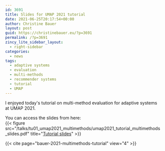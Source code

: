 ```yaml
---
id: 3691
title: Slides for UMAP 2021 tutorial
date: 2021-06-25T20:17:54+00:00
author: Christine Bauer
layout: post
guid: https://christinebauer.eu/?p=3691
permalink: /?p=3691
zincy_lite_sidebar_layout:
  - right-sidebar
categories:
  - news
tags:
  - adaptive systems
  - evaluation
  - multi-methods
  - recommender systems
  - tutorial
  - UMAP
---
```

I enjoyed today's tutorial on multi-method evaluation for adaptive systems at UMAP 2021.

You can access the slides from here:  
{{< figure src="/talks/tu01_umap2021_multimethods/umap2021_tutorial_multimethods_slides.pdf" title="[Tutorial slides](/talks/tu01_umap2021_multimethods/umap2021_tutorial_multimethods_slides.pdf)" >}}

{{< cite page="bauer-2021-multimethods-tutorial" view="4" >}}
